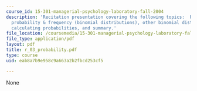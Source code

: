 ```yaml
---
course_id: 15-301-managerial-psychology-laboratory-fall-2004
description: 'Recitation presentation covering the following topics:  Probability,
  probability & frequency (binomial distributions), other binomial distributions,
  calculating probabilities, and summary.'
file_location: /coursemedia/15-301-managerial-psychology-laboratory-fall-2004/eab8a7b9e958c9a663a2b2fbcd253cf5_r_03_probability.pdf
file_type: application/pdf
layout: pdf
title: r_03_probability.pdf
type: course
uid: eab8a7b9e958c9a663a2b2fbcd253cf5

---
```

None